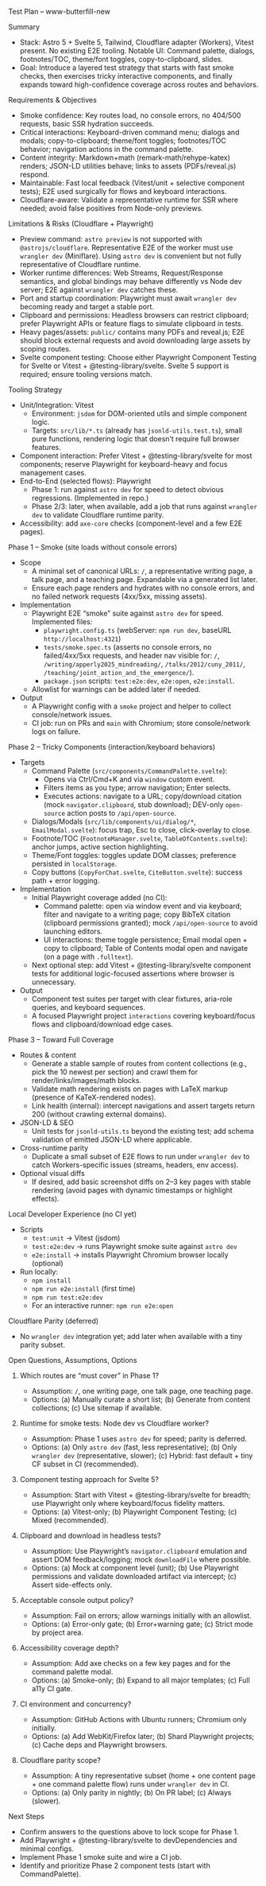 Test Plan – www-butterfill-new

Summary
- Stack: Astro 5 + Svelte 5, Tailwind, Cloudflare adapter (Workers), Vitest present. No existing E2E tooling. Notable UI: Command palette, dialogs, footnotes/TOC, theme/font toggles, copy-to-clipboard, slides.
- Goal: Introduce a layered test strategy that starts with fast smoke checks, then exercises tricky interactive components, and finally expands toward high-confidence coverage across routes and behaviors.

Requirements & Objectives
- Smoke confidence: Key routes load, no console errors, no 404/500 requests, basic SSR hydration succeeds.
- Critical interactions: Keyboard-driven command menu; dialogs and modals; copy-to-clipboard; theme/font toggles; footnotes/TOC behavior; navigation actions in the command palette.
- Content integrity: Markdown+math (remark-math/rehype-katex) renders; JSON-LD utilities behave; links to assets (PDFs/reveal.js) respond.
- Maintainable: Fast local feedback (Vitest/unit + selective component tests); E2E used surgically for flows and keyboard interactions.
- Cloudflare-aware: Validate a representative runtime for SSR where needed; avoid false positives from Node-only previews.

Limitations & Risks (Cloudflare + Playwright)
- Preview command: `astro preview` is not supported with `@astrojs/cloudflare`. Representative E2E of the worker must use `wrangler dev` (Miniflare). Using `astro dev` is convenient but not fully representative of Cloudflare runtime.
- Worker runtime differences: Web Streams, Request/Response semantics, and global bindings may behave differently vs Node dev server; E2E against `wrangler dev` catches these.
- Port and startup coordination: Playwright must await `wrangler dev` becoming ready and target a stable port.
- Clipboard and permissions: Headless browsers can restrict clipboard; prefer Playwright APIs or feature flags to simulate clipboard in tests.
- Heavy pages/assets: `public/` contains many PDFs and reveal.js; E2E should block external requests and avoid downloading large assets by scoping routes.
- Svelte component testing: Choose either Playwright Component Testing for Svelte or Vitest + @testing-library/svelte. Svelte 5 support is required; ensure tooling versions match.

Tooling Strategy
- Unit/Integration: Vitest
  - Environment: `jsdom` for DOM-oriented utils and simple component logic.
  - Targets: `src/lib/*.ts` (already has `jsonld-utils.test.ts`), small pure functions, rendering logic that doesn’t require full browser features.
- Component interaction: Prefer Vitest + @testing-library/svelte for most components; reserve Playwright for keyboard-heavy and focus management cases.
- End-to-End (selected flows): Playwright
  - Phase 1: run against `astro dev` for speed to detect obvious regressions. (Implemented in repo.)
  - Phase 2/3: later, when available, add a job that runs against `wrangler dev` to validate Cloudflare runtime parity.
- Accessibility: add `axe-core` checks (component-level and a few E2E pages).

Phase 1 – Smoke (site loads without console errors)
- Scope
  - A minimal set of canonical URLs: `/`, a representative writing page, a talk page, and a teaching page. Expandable via a generated list later.
  - Ensure each page renders and hydrates with no console errors, and no failed network requests (4xx/5xx, missing assets).
- Implementation
  - Playwright E2E “smoke” suite against `astro dev` for speed. Implemented files:
    - `playwright.config.ts` (webServer: `npm run dev`, baseURL `http://localhost:4321`)
    - `tests/smoke.spec.ts` (asserts no console errors, no failed/4xx/5xx requests, and header nav visible for: `/`, `/writing/apperly2025_mindreading/`, `/talks/2012/cuny_2011/`, `/teaching/joint_action_and_the_emergence/`).
    - `package.json` scripts: `test:e2e:dev`, `e2e:open`, `e2e:install`.
  - Allowlist for warnings can be added later if needed.
- Output
  - A Playwright config with a `smoke` project and helper to collect console/network issues.
  - CI job: run on PRs and `main` with Chromium; store console/network logs on failure.

Phase 2 – Tricky Components (interaction/keyboard behaviors)
- Targets
  - Command Palette (`src/components/CommandPalette.svelte`):
    - Opens via Ctrl/Cmd+K and via `window` custom event.
    - Filters items as you type; arrow navigation; Enter selects.
    - Executes actions: navigate to a URL; copy/download citation (mock `navigator.clipboard`, stub download); DEV-only `open-source` action posts to `/api/open-source`.
  - Dialogs/Modals (`src/lib/components/ui/dialog/*`, `EmailModal.svelte`): focus trap, Esc to close, click-overlay to close.
  - Footnote/TOC (`FootnoteManager.svelte`, `TableOfContents.svelte`): anchor jumps, active section highlighting.
  - Theme/Font toggles: toggles update DOM classes; preference persisted in `localStorage`.
  - Copy buttons (`CopyForChat.svelte`, `CiteButton.svelte`): success path + error logging.
- Implementation
  - Initial Playwright coverage added (no CI):
    - Command palette: open via window event and via keyboard; filter and navigate to a writing page; copy BibTeX citation (clipboard permissions granted); mock `/api/open-source` to avoid launching editors.
    - UI interactions: theme toggle persistence; Email modal open + copy to clipboard; Table of Contents modal open and navigate (on a page with `.fulltext`).
  - Next optional step: add Vitest + @testing-library/svelte component tests for additional logic-focused assertions where browser is unnecessary.
- Output
  - Component test suites per target with clear fixtures, aria-role queries, and keyboard sequences.
  - A focused Playwright project `interactions` covering keyboard/focus flows and clipboard/download edge cases.

Phase 3 – Toward Full Coverage
- Routes & content
  - Generate a stable sample of routes from content collections (e.g., pick the 10 newest per section) and crawl them for render/links/images/math blocks.
  - Validate math rendering exists on pages with LaTeX markup (presence of KaTeX-rendered nodes).
  - Link health (internal): intercept navigations and assert targets return 200 (without crawling external domains).
- JSON-LD & SEO
  - Unit tests for `jsonld-utils.ts` beyond the existing test; add schema validation of emitted JSON-LD where applicable.
- Cross-runtime parity
  - Duplicate a small subset of E2E flows to run under `wrangler dev` to catch Workers-specific issues (streams, headers, env access).
- Optional visual diffs
  - If desired, add basic screenshot diffs on 2–3 key pages with stable rendering (avoid pages with dynamic timestamps or highlight effects).

Local Developer Experience (no CI yet)
- Scripts
  - `test:unit` → Vitest (jsdom)
  - `test:e2e:dev` → runs Playwright smoke suite against `astro dev`
  - `e2e:install` → installs Playwright Chromium browser locally (optional)
- Run locally:
  - `npm install`
  - `npm run e2e:install` (first time)
  - `npm run test:e2e:dev`
  - For an interactive runner: `npm run e2e:open`

Cloudflare Parity (deferred)
- No `wrangler dev` integration yet; add later when available with a tiny parity subset.

Open Questions, Assumptions, Options
1) Which routes are “must cover” in Phase 1?
   - Assumption: `/`, one writing page, one talk page, one teaching page.
   - Options: (a) Manually curate a short list; (b) Generate from content collections; (c) Use sitemap if available.

2) Runtime for smoke tests: Node dev vs Cloudflare worker?
   - Assumption: Phase 1 uses `astro dev` for speed; parity is deferred.
   - Options: (a) Only `astro dev` (fast, less representative); (b) Only `wrangler dev` (representative, slower); (c) Hybrid: fast default + tiny CF subset in CI (recommended).

3) Component testing approach for Svelte 5?
   - Assumption: Start with Vitest + @testing-library/svelte for breadth; use Playwright only where keyboard/focus fidelity matters.
   - Options: (a) Vitest-only; (b) Playwright Component Testing; (c) Mixed (recommended).

4) Clipboard and download in headless tests?
   - Assumption: Use Playwright’s `navigator.clipboard` emulation and assert DOM feedback/logging; mock `downloadFile` where possible.
   - Options: (a) Mock at component level (unit); (b) Use Playwright permissions and validate downloaded artifact via intercept; (c) Assert side-effects only.

5) Acceptable console output policy?
   - Assumption: Fail on errors; allow warnings initially with an allowlist.
   - Options: (a) Error-only gate; (b) Error+warning gate; (c) Strict mode by project area.

6) Accessibility coverage depth?
   - Assumption: Add axe checks on a few key pages and for the command palette modal.
   - Options: (a) Smoke-only; (b) Expand to all major templates; (c) Full a11y CI gate.

7) CI environment and concurrency?
   - Assumption: GitHub Actions with Ubuntu runners; Chromium only initially.
   - Options: (a) Add WebKit/Firefox later; (b) Shard Playwright projects; (c) Cache deps and Playwright browsers.

8) Cloudflare parity scope?
   - Assumption: A tiny representative subset (home + one content page + one command palette flow) runs under `wrangler dev` in CI.
   - Options: (a) Only parity in nightly; (b) On PR label; (c) Always (slower).

Next Steps
- Confirm answers to the questions above to lock scope for Phase 1.
- Add Playwright + @testing-library/svelte to devDependencies and minimal configs.
- Implement Phase 1 smoke suite and wire a CI job.
- Identify and prioritize Phase 2 component tests (start with CommandPalette).
